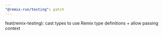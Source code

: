 ```yaml
---
"@remix-run/testing": patch
---
```


feat(remix-testing): cast types to use Remix type definitions + allow passing context

